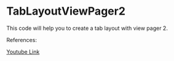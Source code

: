 # TabLayoutViewPager2

This code will help you to create a tab layout with view pager 2.

References:

[Youtube Link](https://www.youtube.com/watch?v=ajVVjuOSlV4&t=888s)
